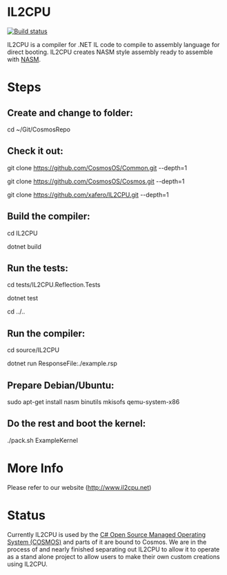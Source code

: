 # IL2CPU

[![Build status](https://ci.appveyor.com/api/projects/status/budqdarf5cj67lp7/branch/master?svg=true)](https://ci.appveyor.com/project/CosmosOS/il2cpu/branch/master)

IL2CPU is a compiler for .NET IL code to compile to assembly language for direct booting. IL2CPU creates NASM style assembly ready to assemble with [NASM](http://www.nasm.us/).

# Steps

## Create and change to folder:

cd ~/Git/CosmosRepo

## Check it out:

git clone https://github.com/CosmosOS/Common.git --depth=1

git clone https://github.com/CosmosOS/Cosmos.git --depth=1

git clone https://github.com/xafero/IL2CPU.git --depth=1

## Build the compiler:

cd IL2CPU

dotnet build

## Run the tests:

cd tests/IL2CPU.Reflection.Tests

dotnet test

cd ../..

## Run the compiler:

cd source/IL2CPU

dotnet run ResponseFile:./example.rsp

## Prepare Debian/Ubuntu:

sudo apt-get install nasm binutils mkisofs qemu-system-x86

## Do the rest and boot the kernel:

./pack.sh ExampleKernel


# More Info
Please refer to our website (http://www.il2cpu.net)

# Status
Currently IL2CPU is used by the [C# Open Source Managed Operating System (COSMOS)](http://www.goCosmos.org) and parts of it are bound to Cosmos. We are in the process of and nearly finished separating out IL2CPU to allow it to operate as a stand alone project to allow users to make their own custom creations using IL2CPU.

